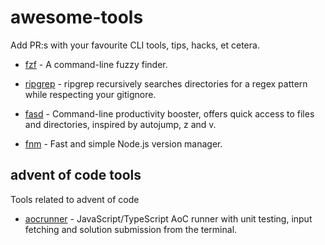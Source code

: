 # awesome-tools
Add PR:s with your favourite CLI tools, tips, hacks, et cetera.

- [fzf](https://github.com/junegunn/fzf) - A command-line fuzzy finder.

- [ripgrep](https://github.com/BurntSushi/ripgrep) - ripgrep recursively searches directories for a regex pattern while respecting your gitignore.

- [fasd](https://github.com/clvv/fasd) - Command-line productivity booster, offers quick access to files and directories, inspired by autojump, z and v.

- [fnm](https://github.com/Schniz/fnm) - Fast and simple Node.js version manager.

## advent of code tools

Tools related to advent of code

- [aocrunner](https://github.com/caderek/aocrunner) - JavaScript/TypeScript AoC runner with unit testing, input fetching and solution submission from the terminal.
